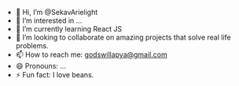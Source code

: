 - 👋 Hi, I’m @SekavArielight
- 👀 I’m interested in ...
- 🌱 I’m currently learning React JS 
- 💞️ I’m looking to collaborate on amazing projects that solve real life problems.
- 📫 How to reach me: godswillapya@gmail.com 
- 😄 Pronouns: ...
- ⚡ Fun fact: I love beans.

<!---
SekavArielight/SekavArielight is a ✨ special ✨ repository because its `README.md` (this file) appears on your GitHub profile.
You can click the Preview link to take a look at your changes.
--->
